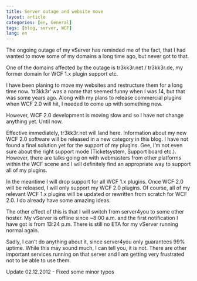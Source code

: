 ```yaml
---
title: Server outage and website move
layout: article
categories: [en, General]
tags: [blog, server, WCF]
lang: en
---
```

The ongoing outage of my vServer has reminded me of the fact, that I had wanted to move some of my domains a long time ago, but never got to that.

One of the domains affected by the outage is tr3kk3r.net / tr3kk3r.de, my former domain for WCF 1.x plugin support etc.

I have been planing to move my websites and restructure them for a long time now. ‘tr3kk3r’ was a name that seemed funny when I was 14, but that was some years ago. Along with my plans to release commercial plugins when WCF 2.0 will hit, I needed to come up with something new.

However, WCF 2.0 development is moving slow and so I have not change anything yet. Until now.

Effective immediately, tr3kk3r.net will land here. Information about my new WCF 2.0 software will be released in a new category in this blog. I have not found a final solution yet for the support of my plugins. Gee, I’m not even sure about the right support mode (Ticketsystem, Support board etc.). However, there are talks going on with webmasters from other platforms within the WCF scene and I will definitely find an appropriate way to support all of my plugins.

In the meantime I will drop support for all WCF 1.x plugins. Once WCF 2.0 will be released, I will only support my WCF 2.0 plugins. Of course, all of my relevant WCF 1.x plugins will be updated or rewritten from scratch for WCF 2.0. I do already have some amazing ideas.

The other effect of this is that I will switch from server4you to some other hoster. My vServer is offline since ~8:00 a.m. and the first notification I have got is from 13:24 p.m. There is still no ETA for my vServer running normal again.

Sadly, I can’t do anything about it, since server4you only guarantees 99% uptime. While this may sound much, I can tell you, it is not. There are other important services running on that server and I am getting very frustrated not to be able to use them.

Update 02.12.2012 - Fixed some minor typos
